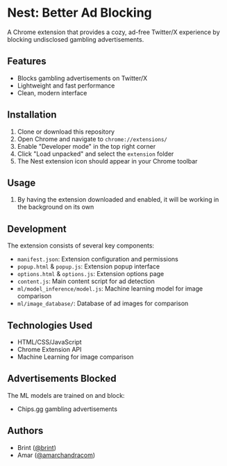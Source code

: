 # Nest: Better Ad Blocking

A Chrome extension that provides a cozy, ad-free Twitter/X experience by blocking undisclosed gambling advertisements.

## Features

- Blocks gambling advertisements on Twitter/X
- Lightweight and fast performance
- Clean, modern interface

## Installation

1. Clone or download this repository
2. Open Chrome and navigate to `chrome://extensions/`
3. Enable "Developer mode" in the top right corner
4. Click "Load unpacked" and select the `extension` folder
5. The Nest extension icon should appear in your Chrome toolbar

## Usage

1. By having the extension downloaded and enabled, it will be working in the background on its own

## Development

The extension consists of several key components:

- `manifest.json`: Extension configuration and permissions
- `popup.html` & `popup.js`: Extension popup interface
- `options.html` & `options.js`: Extension options page
- `content.js`: Main content script for ad detection
- `ml/model_inference/model.js`: Machine learning model for image comparison
- `ml/image_database/`: Database of ad images for comparison

## Technologies Used

- HTML/CSS/JavaScript
- Chrome Extension API
- Machine Learning for image comparison

## Advertisements Blocked

The ML models are trained on and block:

- Chips.gg gambling advertisements

## Authors

- Brint ([@brint](https://x.com/brint))
- Amar ([@amarchandracom](https://x.com/amarchandracom))
